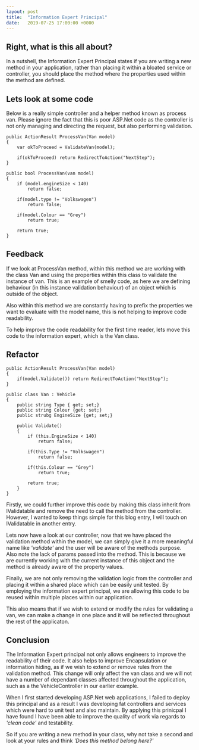 ```yaml
---
layout: post
title:  "Information Expert Principal"
date:   2019-07-25 17:00:00 +0000
---
```

## Right, what is this all about?

In a nutshell, the Information Expert Principal states if you are writing a new method in your application, rather than placing it within a bloated service or controller, you should place the method where the properties used within the method are defined.

## Lets look at some code
Below is a really simple controller and a helper method known as process van.
Please ignore the fact that this is poor ASP.Net code as the controller is not only managing and directing the request, but also performing validation.

    public ActionResult ProcessVan(Van model)
    {
        var okToProceed = ValidateVan(model);

        if(okToProceed) return RedirectToAction("NextStep");    
    }

    public bool ProcessVan(van model)
    {
        if (model.engineSize < 140)
            return false;
    
        if(model.type != "Volkswagen")
            return false;

        if(model.Colour == "Grey")
            return true;

        return true;
    }

## Feedback

If we look at ProcessVan method, within this method we are working with the class Van and using the properties within this class to validate the instance of van. This is an example of smelly code, as here we are defining behaviour (in this instance validation behaviour) of an object which is outside of the object. 

Also within this method we are constantly having to prefix the properties we want to evaluate with the model name, this is not helping to improve code readability.

To help improve the code readability for the first time reader, lets move this code to the information expert, which is the Van class.

## Refactor

    public ActionResult ProcessVan(Van model)
    {
        if(model.Validate()) return RedirectToAction("NextStep");
    }

    public class Van : Vehicle
    {        
        public string Type { get; set;}
        public string Colour {get; set;}
        public strubg EngineSize {get; set;}             

        public Validate()
        {
            if (this.EngineSize < 140)
                return false;
    
            if(this.Type != "Volkswagen")
                return false;

            if(this.Colour == "Grey")
                return true;

            return true;
        }        
    }

Firstly, we could further improve this code by making this class inherit from IValidatable and remove the need to call the method from the controller. However, I wanted to keep things simple for this blog entry, I will touch on IValidatable in another entry.

Lets now have a look at our controller, now that we have placed the validation method within the model, we can simply give it a more meaningful name like <em>'validate'</em> and the user will be aware of the methods purpose. Also note the lack of params passed into the method. This is because we are currently working with the current instance of this object and the method is already aware of the property values.

Finally, we are not only removing the validation logic from the controller and placing it within a shared place which can be easily unit tested. By employing the information expert principal, we are allowing this code to be reused within multiple places within our application. 

This also means that if we wish to extend or modify the rules for validating a van, we can make a change in one place and it will be reflected throughout the rest of the applicaton.

## Conclusion

The Information Expert principal not only allows engineers to improve the readability of their code. It also helps to improve Encapsulation or information hiding, as if we wish to extend or remove rules from the validation method. This change will only affect the van class and we will not have a number of dependant classes affected throughout the application, such as a the VehicleController in our earlier example.

When I first started developing ASP.Net web applications, I failed to deploy this principal and as a result I was developing fat controllers and services which were hard to unit test and also maintain. By applying this prinicpal I have found I have been able to improve the quality of work via regards to <em>'clean code'</em> and testability.

So if you are writing a new method in your class, why not take a second and look at your rules and think <em>'Does this method belong here?'</em>